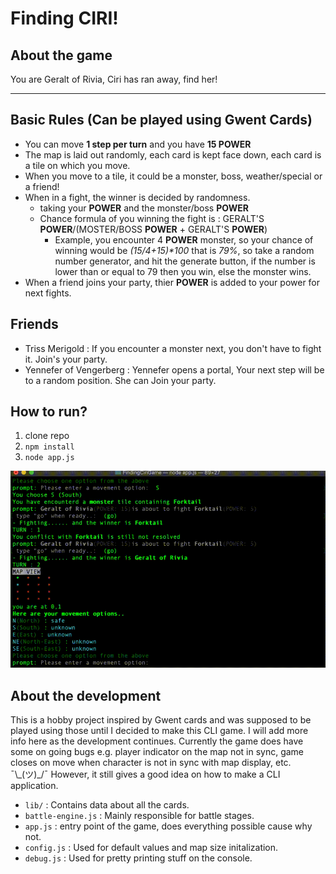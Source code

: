 Finding CIRI!
===
About the game
---
You are Geralt of Rivia, Ciri has ran away, find her!

---
Basic Rules (Can be played using Gwent Cards)
---
- You can move **1 step per turn** and you have **15 POWER**
- The map is laid out randomly, each card is kept face down, each card is a tile on which you move.
- When you move to a tile, it could be a monster, boss, weather/special or a friend!
- When in a fight, the winner is decided by randomness.
    - taking your **POWER** and the monster/boss **POWER**
    - Chance formula of you winning the fight is : GERALT'S **POWER**/(MOSTER/BOSS **POWER** + GERALT'S **POWER**)
        - Example, you encounter 4 **POWER** monster, so your chance of winning would be *(15/4+15)\*100* that is *79%*, so take a random number generator, and hit the generate button, if the number is lower than or equal to 79 then you win, else the monster wins.
- When a friend joins your party, thier **POWER** is added to your power for next fights.

Friends
---
- Triss Merigold : If you encounter a monster next, you don't have to fight it. Join's your party.
- Yennefer of Vengerberg : Yennefer opens a portal, Your next step will be to a random position. She can Join your party.

How to run?
---
1. clone repo
2. `npm install`
3. `node app.js`

![Preview](./assets/example.gif?raw=true "Preview")

About the development
---
This is a hobby project inspired by Gwent cards and was supposed to be played using those until I decided to make this CLI game. I will add more info here as the development continues. Currently the game does have some on going bugs e.g. player indicator on the map not in sync, game closes on move when character is not in sync with map display, etc. ¯\\\_(ツ)_/¯ However, it still gives a good idea on how to make a CLI application.

- `lib/` : Contains data about all the cards.
- `battle-engine.js` : Mainly responsible for battle stages.
- `app.js` : entry point of the game, does everything possible cause why not.
- `config.js` : Used for default values and map size initalization.
- `debug.js` : Used for pretty printing stuff on the console.